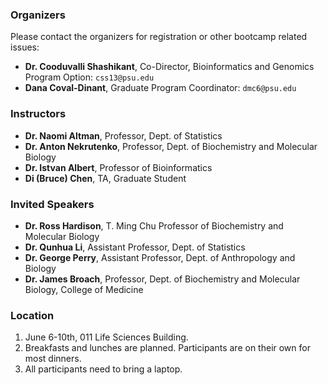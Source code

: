 ### Organizers

Please contact the organizers for registration or other bootcamp related issues:

* **Dr. Cooduvalli Shashikant**, Co-Director, Bioinformatics and Genomics Program Option: `css13@psu.edu`
* **Dana Coval-Dinant**, Graduate Program Coordinator: `dmc6@psu.edu`

### Instructors

* **Dr. Naomi Altman**, Professor, Dept. of Statistics
* **Dr. Anton Nekrutenko**, Professor, Dept. of Biochemistry and Molecular Biology
* **Dr. Istvan Albert**, Professor of Bioinformatics
* **Di (Bruce) Chen**, TA, Graduate Student

### Invited Speakers

* **Dr. Ross Hardison**, T. Ming Chu Professor of Biochemistry and Molecular Biology
* **Dr. Qunhua Li**, Assistant Professor, Dept. of Statistics
* **Dr. George Perry**, Assistant Professor, Dept. of Anthropology and Biology
* **Dr. James Broach**, Professor, Dept. of Biochemistry and Molecular Biology, College of Medicine

### Location

1. June 6-10th, 011 Life Sciences Building.
2. Breakfasts and lunches are planned. Participants are on their own for most dinners.
3. All participants need to bring a laptop.
